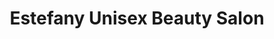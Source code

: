 ---
title: "Estefany Unisex Beauty Salon"
url: /east-boston/estefany-unisex-beauty-salon/
shop: hairdresser
---